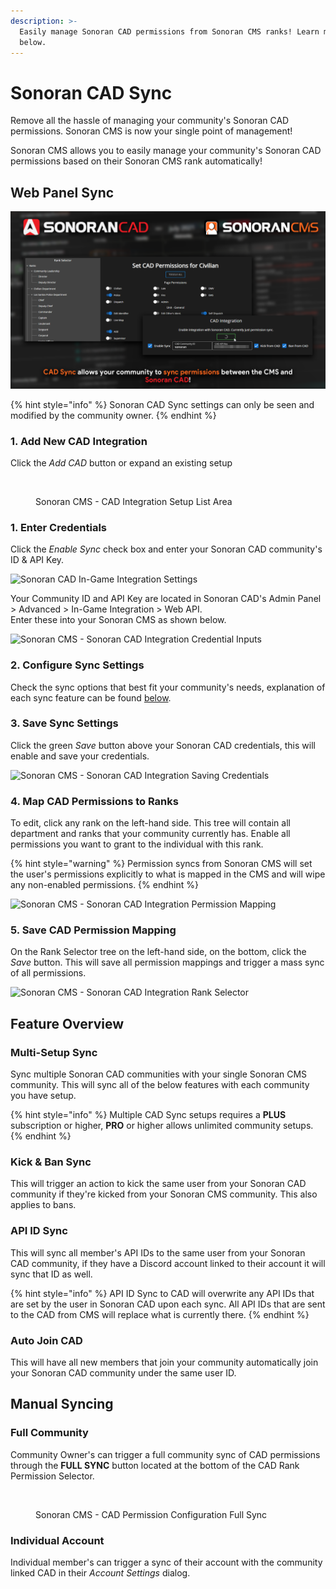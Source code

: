 ```yaml
---
description: >-
  Easily manage Sonoran CAD permissions from Sonoran CMS ranks! Learn more
  below.
---
```


# Sonoran CAD Sync

Remove all the hassle of managing your community's Sonoran CAD permissions. Sonoran CMS is now your single point of management!

Sonoran CMS allows you to easily manage your community's Sonoran CAD permissions based on their Sonoran CMS rank automatically!

## Web Panel Sync

![Sonoran CMS x Sonoran CAD - Permission Sync](../.gitbook/assets/CMS-CAD-Sync.png)

{% hint style="info" %}
Sonoran CAD Sync settings can only be seen and modified by the community owner.
{% endhint %}

### 1. Add New CAD Integration

Click the _Add CAD_ button or expand an existing setup

<figure><img src="https://i.imgur.com/gvmu3xB.png" alt=""><figcaption><p>Sonoran CMS - CAD Integration Setup List Area</p></figcaption></figure>

### 1. Enter Credentials

Click the _Enable Sync_ check box and enter your Sonoran CAD community's ID & API Key.

![Sonoran CAD In-Game Integration Settings](https://i.imgur.com/nVFr3qR.png)

Your Community ID and API Key are located in Sonoran CAD's Admin Panel > Advanced > In-Game Integration > Web API.\
Enter these into your Sonoran CMS as shown below.

![Sonoran CMS - Sonoran CAD Integration Credential Inputs](https://i.imgur.com/HHP3Eq0.png)

### 2. Configure Sync Settings

Check the sync options that best fit your community's needs, explanation of each sync feature can be found [below](sonoran-cad-sync.md#feature-overview).

### 3. Save Sync Settings

Click the green _Save_ button above your Sonoran CAD credentials, this will enable and save your credentials.

![Sonoran CMS - Sonoran CAD Integration Saving Credentials](https://i.imgur.com/AdZptnh.png)

### 4. Map CAD Permissions to Ranks

To edit, click any rank on the left-hand side. This tree will contain all department and ranks that your community currently has. Enable all permissions you want to grant to the individual with this rank.

{% hint style="warning" %}
Permission syncs from Sonoran CMS will set the user's permissions explicitly to what is mapped in the CMS and will wipe any non-enabled permissions.
{% endhint %}

![Sonoran CMS - Sonoran CAD Integration Permission Mapping](https://i.imgur.com/EzjZpM3.png)

### 5. Save CAD Permission Mapping

On the Rank Selector tree on the left-hand side, on the bottom, click the _Save_ button. This will save all permission mappings and trigger a mass sync of all permissions.

![Sonoran CMS - Sonoran CAD Integration Rank Selector](https://i.imgur.com/o3Fc6NY.png)

## Feature Overview

### Multi-Setup Sync

Sync multiple Sonoran CAD communities with your single Sonoran CMS community. This will sync all of the below features with each community you have setup.

{% hint style="info" %}
Multiple CAD Sync setups requires a **PLUS** subscription or higher, **PRO** or higher allows unlimited community setups.
{% endhint %}

### Kick & Ban Sync

This will trigger an action to kick the same user from your Sonoran CAD community if they're kicked from your Sonoran CMS community. This also applies to bans.

### API ID Sync

This will sync all member's API IDs to the same user from your Sonoran CAD community, if they have a Discord account linked to their account it will sync that ID as well.

{% hint style="info" %}
API ID Sync to CAD will overwrite any API IDs that are set by the user in Sonoran CAD upon each sync. All API IDs that are sent to the CAD from CMS will replace what is currently there.
{% endhint %}

### Auto Join CAD

This will have all new members that join your community automatically join your Sonoran CAD community under the same user ID.

## Manual Syncing

### Full Community

Community Owner's can trigger a full community sync of CAD permissions through the **FULL SYNC** button located at the bottom of the CAD Rank Permission Selector.

<figure><img src="https://i.imgur.com/JRICaLa.png" alt=""><figcaption><p>Sonoran CMS - CAD Permission Configuration Full Sync</p></figcaption></figure>

### Individual Account

Individual member's can trigger a sync of their account with the community linked CAD in their _Account Settings_ dialog.

<figure><img src="https://i.imgur.com/mSf5VqT.png" alt=""><figcaption></figcaption></figure>
